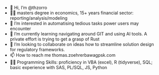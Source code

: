 - 👋 Hi, I’m @thzorro
- 🐱‍👤 masters degree in economics, 15+ years financial sector: reporting/analysis/modeling
- 👀 I’m interested in automatising tedious tasks power users may encounter
- 🌱 I’m currently learning navigating around GIT and using AI tools. A private effort is trying to get a grasp of Rust
- 💞️ I’m looking to collaborate on ideas how to streamline solution design for regulatory frameworks.
- 📫 How to reach me thomas.zoehrer<quiteobviouscharacter>bawagpsk.com  
- 🐱‍💻 Programming Skills: proficiency in VBA (excel), R (tidyverse), SQL; basic experience with SAS, PL/SQL, JS, Python
<!---
thzorro/thzorro is a ✨ special ✨ repository because its `README.md` (this file) appears on your GitHub profile.
You can click the Preview link to take a look at your changes.
--->
